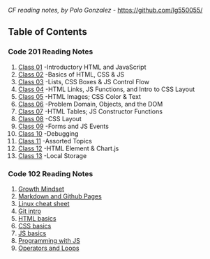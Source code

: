 *CF reading notes, by Polo Gonzalez* - <https://github.com/lg550055/>

## Table of Contents

### Code 201 Reading Notes

1. [Class 01](./201/class-01.md) -Introductory HTML and JavaScript
2. [Class 02](./201/class-02.md) -Basics of HTML, CSS & JS
3. [Class 03](./201/class-03.md) -Lists, CSS Boxes & JS Control Flow
4. [Class 04](./201/class-04.md) -HTML Links, JS Functions, and Intro to CSS Layout
5. [Class 05](./201/class-05.md) -HTML Images; CSS Color & Text
6. [Class 06](./201/class-06.md) -Problem Domain, Objects, and the DOM
7. [Class 07](./201/class-07.md) -HTML Tables; JS Constructor Functions
8. [Class 08](./201/class-08.md) -CSS Layout
9. [Class 09](./201/class-09.md) -Forms and JS Events
10. [Class 10](./201/class-10.md) -Debugging
11. [Class 11](./201/class-11.md) -Assorted Topics
12. [Class 12](./201/class-12.md) -HTML <canvas> Element & Chart.js
13. [Class 13](./201/class-13.md) -Local Storage

### Code 102 Reading Notes

1. [Growth Mindset](./102/growth-mindset.md)
2. [Markdown and Github Pages](./102/markdown.md)
3. [Linux cheat sheet](./102/cheat-sheet.md)
4. [Git intro](./102/git-intro.md)
5. [HTML basics](./102/html-basics.md)
6. [CSS basics](./102/css.md)
7. [JS basics](./102/js.md)
8. [Programming with JS](./102/js2.md)
9. [Operators and Loops](./102/opandloops.md)